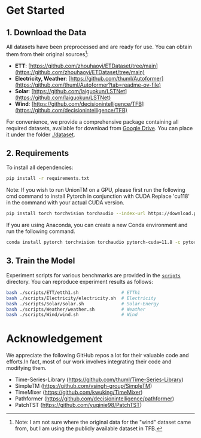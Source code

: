 # Get Started

## 1. Download the Data

All datasets have been preprocessed and are ready for use. You can obtain them from their original sources[^1]:
[^1]: Note: I am not sure where the original data for the "wind" dataset came from, but I am using the publicly available dataset in TFB.

- **ETT**: [https://github.com/zhouhaoyi/ETDataset/tree/main](https://github.com/zhouhaoyi/ETDataset/tree/main)
- **Electricity, Weather**: [https://github.com/thuml/Autoformer](https://github.com/thuml/Autoformer?tab=readme-ov-file)
- **Solar**: [https://github.com/laiguokun/LSTNet](https://github.com/laiguokun/LSTNet)
- **Wind**: [https://github.com/decisionintelligence/TFB](https://github.com/decisionintelligence/TFB)

For convenience, we provide a comprehensive package containing all required datasets, available for download from [Google Drive](https://drive.google.com/drive/folders/16kSkRg7lXtuqTfdhlQf5VaBNOFeqid2s?usp=sharing). You can place it under the folder [./dataset](./dataset/).

## 2. Requirements
To install all dependencies:
```bash
pip install -r requirements.txt
```

Note: If you wish to run UnionTM on a GPU, please first run the following cmd command to install Pytorch in conjunction with CUDA.Replace 'cu118' in the command with your actual CUDA version.
```bash
pip install torch torchvision torchaudio --index-url https://download.pytorch.org/whl/cu118
```
If you are using Anaconda, you can create a new Conda environment and run the following command.
```bash
conda install pytorch torchvision torchaudio pytorch-cuda=11.8 -c pytorch -c nvidia
```


## 3. Train the Model

Experiment scripts for various benchmarks are provided in the [`scripts`](./scripts) directory. You can reproduce experiment results as follows:

```bash
bash ./scripts/ETT/etth1.sh                # ETTh1
bash ./scripts/Electricity/electricity.sh  # Electricity
bash ./scripts/Solar/solar.sh              # Solar-Energy
bash ./scripts/Weather/weather.sh          # Weather
bash ./scripts/Wind/wind.sh                # Wind
```



# Acknowledgement

We appreciate the following GitHub repos a lot for their valuable code and efforts.In fact, most of our work involves integrating their code and modifying them.
- Time-Series-Library (https://github.com/thuml/Time-Series-Library)
- SimpleTM (https://github.com/vsingh-group/SimpleTM)
- TimeMixer (https://github.com/kwuking/TimeMixer)
- Pathformer (https://github.com/decisionintelligence/pathformer)
- PatchTST (https://github.com/yuqinie98/PatchTST)
